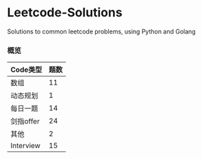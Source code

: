 # Leetcode-Solutions
Solutions to common leetcode problems, using Python and Golang
### 概览

| Code类型  | 题数 |
| --------- | ---- |
| 数组      | 11   |
| 动态规划  | 1    |
| 每日一题  | 14   |
| 剑指offer | 24   |
| 其他      | 2    |
| Interview | 15   |
